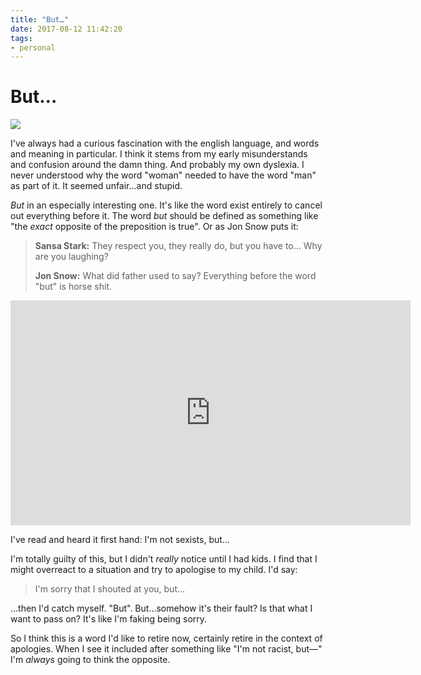 ```yaml
---
title: "But…"
date: 2017-08-12 11:42:20
tags:
- personal
---
```


# But…

![](/images/but.jpg)

I've always had a curious fascination with the english language, and words and meaning in particular. I think it stems from my early misunderstands and confusion around the damn thing. And probably my own dyslexia. I never understood why the word "woman" needed to have the word "man" as part of it. It seemed unfair…and stupid.

_But_ in an especially interesting one. It's like the word exist entirely to cancel out everything before it. The word _but_ should be defined as something like "the _exact_ opposite of the preposition is true". Or as Jon Snow puts it:

> **Sansa Stark:** They respect you, they really do, but you have to... Why are you laughing?
>
> **Jon Snow:** What did father used to say? Everything before the word "but" is horse shit.

<iframe width="640" height="360" src="https://www.youtube-nocookie.com/embed/6DvbqmJokKw?rel=0" frameborder="0" allowfullscreen></iframe>

I've read and heard it first hand: I'm not sexists, but…

I'm totally guilty of this, but I didn't _really_ notice until I had kids. I find that I might overreact to a situation and try to apologise to my child. I'd say:

> I'm sorry that I shouted at you, but…

…then I'd catch myself. "But". But…somehow it's their fault? Is that what I want to pass on? It's like I'm faking being sorry.

So I think this is a word I'd like to retire now, certainly retire in the context of apologies. When I see it included after something like "I'm not racist, but—" I'm _always_ going to think the opposite.
